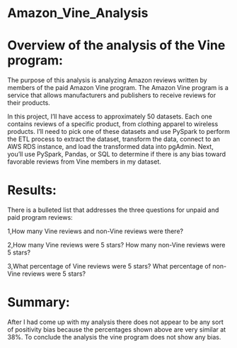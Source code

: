 # Amazon_Vine_Analysis
# Overview of the analysis of the Vine program:

The purpose of this analysis is analyzing Amazon reviews written by members of the paid Amazon Vine program. The Amazon Vine program is a service that allows manufacturers and publishers to receive reviews for their products. 

In this project, I’ll have access to approximately 50 datasets. Each one contains reviews of a specific product, from clothing apparel to wireless products. I’ll need to pick one of these datasets and use PySpark to perform the ETL process to extract the dataset, transform the data, connect to an AWS RDS instance, and load the transformed data into pgAdmin. Next, you’ll use PySpark, Pandas, or SQL to determine if there is any bias toward favorable reviews from Vine members in my dataset.

# Results:

There is a bulleted list that addresses the three questions for unpaid and paid program reviews:

1,How many Vine reviews and non-Vine reviews were there?

2,How many Vine reviews were 5 stars? How many non-Vine reviews were 5 stars?

3,What percentage of Vine reviews were 5 stars? What percentage of non-Vine reviews were 5 stars?


# Summary:

After I had come up with my analysis there does not appear to be any sort of positivity bias because the percentages shown above are very similar at 38%. To conclude the analysis the vine program does not show any bias.

